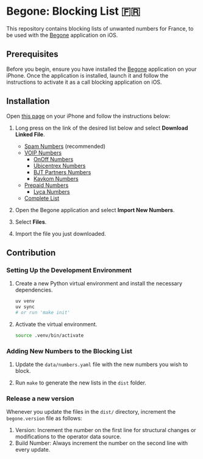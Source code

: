 # Begone: Blocking List :fr:

This repository contains blocking lists of unwanted numbers for France,
to be used with the [Begone][begone-app] application on iOS.

## Prerequisites

Before you begin, ensure you have installed the [Begone][begone-app]
application on your iPhone. Once the application is installed, launch it
and follow the instructions to activate it as a call blocking application
on iOS.

## Installation

Open [this page](#installation) on your iPhone and follow the instructions
below:

1. Long press on the link of the desired list below and select
   **Download Linked File**.

   - [Spam Numbers][list-spam] (recommended)
   - [VOIP Numbers][list-voip]
      - [OnOff Numbers][list-onoff]
      - [Ubicentrex Numbers][list-ubicentrex]
      - [BJT Partners Numbers][list-bjt]
      - [Kavkom Numbers][list-kavkom]
   - [Prepaid Numbers][list-prepaid]
     - [Lyca Numbers][list-lyca]
   - [Complete List][list-all]

2. Open the Begone application and select **Import New Numbers**.

3. Select **Files**.

4. Import the file you just downloaded.

## Contribution

### Setting Up the Development Environment

1. Create a new Python virtual environment and install the necessary
   dependencies.

   ```bash
   uv venv
   uv sync
   # or run 'make init'
   ```

2. Activate the virtual environment.

   ```bash
   source .venv/bin/activate
   ```

### Adding New Numbers to the Blocking List

1. Update the `data/numbers.yaml` file with the new numbers you wish to block.

2. Run `make` to generate the new lists in the `dist` folder.

### Release a new version

Whenever you update the files in the `dist/` directory, increment the `begone.version` file as follows:

1. Version: Increment the number on the first line for structural changes or modifications to the operator data source.
2. Build Number: Always increment the number on the second line with every update.

[begone-app]: https://apps.apple.com/fr/app/id1596818195
[list-all]: https://raw.githubusercontent.com/Fluyd-Cloud/Begone/refs/heads/main/dist/begone-fr-full.xml
[list-spam]: https://raw.githubusercontent.com/Fluyd-Cloud/Begone/refs/heads/main/dist/begone-fr-demarchage.xml
[list-voip]: https://raw.githubusercontent.com/Fluyd-Cloud/Begone/refs/heads/main/dist/begone-fr-voip.xml
[list-onoff]: https://raw.githubusercontent.com/Fluyd-Cloud/Begone/refs/heads/main/dist/begone-fr-onoff.xml
[list-ubicentrex]: https://raw.githubusercontent.com/Fluyd-Cloud/Begone/refs/heads/main/dist/begone-fr-ubicentrex.xml
[list-bjt]: https://raw.githubusercontent.com/Fluyd-Cloud/Begone/refs/heads/main/dist/begone-fr-bjt.xml
[list-kavkom]: https://raw.githubusercontent.com/Fluyd-Cloud/Begone/refs/heads/main/dist/begone-fr-kavcom.xml
[list-prepaid]: https://raw.githubusercontent.com/Fluyd-Cloud/Begone/refs/heads/main/dist/begone-fr-prepaid.xml
[list-lyca]: https://raw.githubusercontent.com/Fluyd-Cloud/Begone/refs/heads/main/dist/begone-fr-lyca.xml